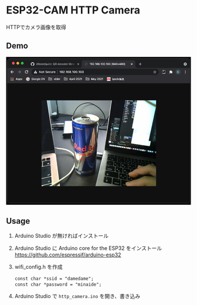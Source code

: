 # ESP32-CAM HTTP Camera

HTTPでカメラ画像を取得

## Demo

![](README_1621491861.png)

## Usage

1. Arduino Studio が無ければインストール

2. Arduino Studio に Arduino core for the ESP32 をインストール
   https://github.com/espressif/arduino-esp32

3. wifi_config.h を作成

   ```
   const char *ssid = "damedame";
   const char *password = "minaide";
   ```

4. Arduino Studio で `http_camera.ino` を開き、書き込み

